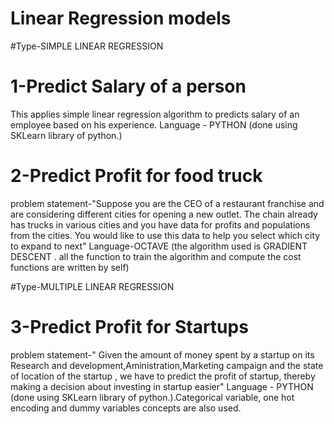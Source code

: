 # Linear Regression models
#Type-SIMPLE LINEAR REGRESSION
# 1-Predict Salary of a person 
This applies simple linear regression algorithm to predicts salary of an employee based on his experience.
Language - PYTHON (done using SKLearn library of python.)

# 2-Predict Profit for food truck
problem statement-"Suppose you are the CEO of a restaurant franchise and are considering different cities for opening a new
outlet. The chain already has trucks in various cities and you have data for profits and populations from the cities.
You would like to use this data to help you select which city to expand to next"
Language-OCTAVE (the algorithm used is GRADIENT DESCENT . all the function to train the algorithm and compute the cost functions
are written by self)

#Type-MULTIPLE LINEAR REGRESSION
# 3-Predict Profit for Startups 
problem statement-" Given the amount of money spent by a startup on its  Research and development,Aministration,Marketing campaign
and the state of location of the startup , we have to predict the profit of startup, thereby making a decision about investing in 
startup easier"
Language - PYTHON (done using SKLearn library of python.).Categorical variable, one hot encoding and dummy variables concepts are also used.
